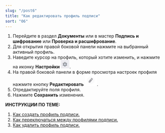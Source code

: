```yaml
---
slug: "/post6"
title: "Как редактировать профиль подписи"
sort: "06"
---
```


1. Перейдите в раздел **Документы** или в мастер **Подпись и шифрование** или **Проверка и расшифрование**.
2. Для открытия правой боковой панели нажмите на выбранный активный профиль.
3. Наведите курсор на профиль, который хотите изменить, и  нажмите на иконку **Настройки** ![settings-post-button.jpg](./images/settings-post-button.jpg "Настройки").
4. На правой боковой панели в форме просмотра настроек профиля нажмите кнопку **Редактировать** ![edit-button.jpg](./images/edit-button.jpg "Редактировать"). 
5. Отредактируйте поля профиля.
6. Нажмите **Сохранить** изменения.

**ИНСТРУКЦИИ ПО ТЕМЕ:**  
1. [Как создать профиль подписи.](https://docs.cryptoarm.ru/05-v3.2-Beta/004-documents/create-profile)  
2. [Как переключаться между профилями подписи.](https://docs.cryptoarm.ru/05-v3.2-Beta/004-documents/select-profile)  
3. [Как удалить профиль подписи.](https://docs.cryptoarm.ru/05-v3.2-Beta/004-documents/delete-profile-sign)  
